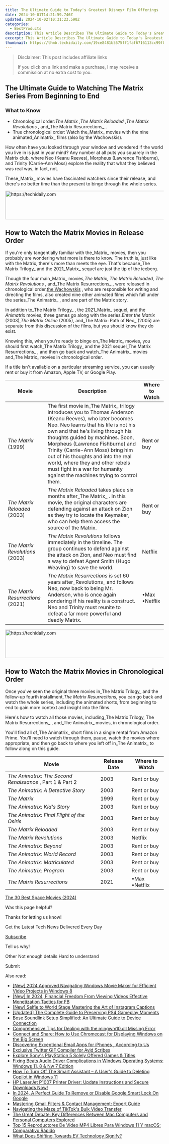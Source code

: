 ```yaml
---
title: The Ultimate Guide to Today's Greatest Disney+ Film Offerings
date: 2024-10-01T14:21:59.746Z
updated: 2024-10-02T10:31:23.590Z
categories:
  - BestProducts
description: This Article Describes The Ultimate Guide to Today's Greatest Disney+ Film Offerings
excerpt: This Article Describes The Ultimate Guide to Today's Greatest Disney+ Film Offerings
thumbnail: https://thmb.techidaily.com/19ce8481b5575ff1faf6716113cc99f8aa092b92d7c87ab230819ca4dc98d6d3.jpg
---
```


>  Disclaimer: This post includes affiliate links
>
>  If you click on a link and make a purchase, I may receive a commission at no extra cost to you.
>

## The Ultimate Guide to Watching The Matrix Series From Beginning to End
### What to Know

* Chronological order:_The Matrix_ ,_The Matrix Reloaded_ ,_The Matrix Revolutions_ , and_The Matrix Resurrections_ .
* True chronological order: Watch the_Matrix_ movies with the nine animated_Animatrix_ films (also by the Wachowskis).

 How often have you looked through your window and wondered if the world you live in is just in your mind? Any number at all puts you squarely in the Matrix club, where Neo (Keanu Reeves), Morpheus (Lawrence Fishburne), and Trinity (Carrie-Ann Moss) explore the reality that what they believed was real was, in fact, not.

 These_Matrix_ movies have fascinated watchers since their release, and there's no better time than the present to binge through the whole series.

<!-- affiliate ads begin -->
<a href="https://aligracehair.sjv.io/c/5597632/1997635/19272" target="_top" id="1997635">
  <img src="//a.impactradius-go.com/display-ad/19272-1997635" border="0" alt="https://techidaily.com" width="728" height="90"/>
</a>
<img height="0" width="0" src="https://aligracehair.sjv.io/i/5597632/1997635/19272" style="position:absolute;visibility:hidden;" border="0" />
<!-- affiliate ads end -->

## How to Watch the Matrix Movies in Release Order

 If you're only tangentially familiar with the_Matrix_ movies, then you probably are wondering what more is there to know. The truth is, just like with the Matrix, there's more than meets the eye. That's because_The Matrix Trilogy_ and the 2021_Matrix_ sequel are just the tip of the iceberg.

 Though the four main_Matrix_ movies,_The Matrix, The Matrix Reloaded, The Matrix Revolutions_ , and_The Matrix Resurrections_ , were released in chronological order,[the Wachowskis](https://en.wikipedia.org/wiki/The%5FWachowskis) , who are responsible for writing and directing the films, also created nine other animated films which fall under the series_The Animatrix_ , and are part of the Matrix story.

 In addition to_The Matrix Trilogy_ , the 2021_Matrix_ sequel, and the _Animatrix_  movies, three games go along with the series._Enter the Matrix_ (2003),_The Matrix Online_ (2005), and_The Matrix: Path of Neo_ (2005) are separate from this discussion of the films, but you should know they do exist.

 Knowing this, when you're ready to binge on_The Matrix_ movies, you should first watch_The Matrix Trilogy_ and the 2021 sequel_The Matrix Resurrections_ , and then go back and watch_The Animatrix_ movies and_The Matrix_ movies in chronological order.

 If a title isn't available on a particular streaming service, you can usually rent or buy it from Amazon, Apple TV, or Google Play.

| **Movie**                         | **Description**                                                                                                                                                                                                                                                                                                                                                                                                                                          | **Where to Watch** |
| --------------------------------- | -------------------------------------------------------------------------------------------------------------------------------------------------------------------------------------------------------------------------------------------------------------------------------------------------------------------------------------------------------------------------------------------------------------------------------------------------------- | ------------------ |
| _The Matrix_ (1999)               | The first movie in_The Matrix_ trilogy introduces you to Thomas Anderson (Keanu Reeves), who later becomes Neo. Neo learns that his life is not his own and that he's living through his thoughts guided by machines. Soon, Morpheus (Lawrence Fishburne) and Trinity (Carrie-Ann Moss) bring him out of his thoughts and into the real world, where they and other rebels must fight in a war for humanity against the machines trying to control them. | Rent or buy        |
| _The Matrix Reloaded_ (2003)      | _The Matrix Reloaded_ takes place six months after_The Matrix_ . In this movie, the original characters are defending against an attack on Zion as they try to locate the Keymaker, who can help them access the source of the Matrix.                                                                                                                                                                                                                   | Rent or buy        |
| _The Matrix Revolutions_ (2003)   | _The Matrix Revolutions_ follows immediately in the timeline. The group continues to defend against the attack on Zion, and Neo must find a way to defeat Agent Smith (Hugo Weaving) to save the world.                                                                                                                                                                                                                                                  | Netflix            |
| _The Matrix Resurrections_ (2021) | _The Matrix Resurrections_ is set 60 years after_Revolutions_ and follows Neo, now back to being Mr. Anderson, who is once again pondering if his reality is a construct. Neo and Trinity must reunite to defeat a far more powerful and deadly Matrix.                                                                                                                                                                                                  | •Max •Netflix      |

<!-- affiliate ads begin -->
<a href="https://aligracehair.sjv.io/c/5597632/2135419/19272" target="_top" id="2135419">
  <img src="//a.impactradius-go.com/display-ad/19272-2135419" border="0" alt="https://techidaily.com" width="728" height="90"/>
</a>
<img height="0" width="0" src="https://aligracehair.sjv.io/i/5597632/2135419/19272" style="position:absolute;visibility:hidden;" border="0" />
<!-- affiliate ads end -->

## How to Watch the Matrix Movies in Chronological Order

 Once you've seen the original three movies in_The Matrix Trilogy_ and the follow-up fourth installment,_The Matrix Resurrections,_ you can go back and watch the whole series, including the animated shorts, from beginning to end to gain more context and insight into the films.

 Here's how to watch all those movies, including_The Matrix Trilogy, The Matrix Resurrections_ , and_The Animatrix_ movies, in chronological order.

 You'll find all of_The Animatrix_ short films in a single rental from Amazon Prime. You'll need to watch through them, pause, watch the movies where appropriate, and then go back to where you left off in_The Animatrix_ to follow along on this guide.

| **Movie**                                                 | **Release Date** | **Where to Watch** |
| --------------------------------------------------------- | ---------------- | ------------------ |
| _The Animatrix: The Second Renaissance_ , Part 1 & Part 2 | 2003             | Rent or buy        |
| _The Animatrix: A Detective Story_                        | 2003             | Rent or buy        |
| _The Matrix_                                              | 1999             | Rent or buy        |
| _The Animatrix: Kid's Story_                              | 2003             | Rent or buy        |
| _The Animatrix: Final Flight of the Osiris_               | 2003             | Rent or buy        |
| _The Matrix Reloaded_                                     | 2003             | Rent or buy        |
| _The Matrix Revolutions_                                  | 2003             | Netflix            |
| _The Animatrix: Beyond_                                   | 2003             | Rent or buy        |
| _The Animatrix: World Record_                             | 2003             | Rent or buy        |
| _The Animatrix: Matriculated_                             | 2003             | Rent or buy        |
| _The Animatrix: Program_                                  | 2003             | Rent or buy        |
| _The Matrix Resurrections_                                | 2021             | •Max •Netflix      |

[The 30 Best Space Movies (2024)](https://www.lifewire.com/best-space-movies-8643967)

Was this page helpful?

Thanks for letting us know!

 Get the Latest Tech News Delivered Every Day

[Subscribe](https://www.lifewire.com/#)

Tell us why!

 Other  Not enough details  Hard to understand

 Submit

<ins class="adsbygoogle"
     style="display:block"
     data-ad-format="autorelaxed"
     data-ad-client="ca-pub-7571918770474297"
     data-ad-slot="1223367746"></ins>

<ins class="adsbygoogle"
     style="display:block"
     data-ad-client="ca-pub-7571918770474297"
     data-ad-slot="8358498916"
     data-ad-format="auto"
     data-full-width-responsive="true"></ins>

<span class="atpl-alsoreadstyle">Also read:</span>
<div><ul>
<li><a href="https://fox-access.techidaily.com/new-2024-approved-navigating-windows-movie-maker-for-efficient-video-projects-in-windows-8/"><u>[New] 2024 Approved Navigating Windows Movie Maker for Efficient Video Projects in Windows 8</u></a></li>
<li><a href="https://facebook-video-recording.techidaily.com/new-in-2024-financial-freedom-from-viewing-videos-effective-monetization-tactics-for-fb/"><u>[New] In 2024, Financial Freedom From Viewing Videos Effective Monetization Tactics for FB</u></a></li>
<li><a href="https://instagram-videos.techidaily.com/new-selfie-to-world-stage-mastering-the-art-of-instagram-captions/"><u>[New] Selfie to World Stage Mastering the Art of Instagram Captions</u></a></li>
<li><a href="https://visual-screen-recording.techidaily.com/updated-the-complete-guide-to-preserving-ps4-gameplay-moments/"><u>[Updated] The Complete Guide to Preserving PS4 Gameplay Moments</u></a></li>
<li><a href="https://technical-tips.techidaily.com/bose-soundlink-setup-simplified-an-ultimate-guide-to-device-connection/"><u>Bose Soundlink Setup Simplified: An Ultimate Guide to Device Connection</u></a></li>
<li><a href="https://technical-tips.techidaily.com/comprehensive-tips-for-dealing-with-the-mingwm10dll-missing-error/"><u>Comprehensive Tips for Dealing with the mingwm10.dll Missing Error</u></a></li>
<li><a href="https://technical-tips.techidaily.com/connect-and-share-how-to-use-chromecast-for-displaying-windows-on-the-big-screen/"><u>Connect and Share: How to Use Chromecast for Displaying Windows on the Big Screen</u></a></li>
<li><a href="https://technical-tips.techidaily.com/discovering-exceptional-email-apps-for-iphones-according-to-us/"><u>Discovering Exceptional Email Apps for iPhones , According to Us</u></a></li>
<li><a href="https://twitter-clips.techidaily.com/exclusive-twitter-gif-compiler-for-avid-scribes/"><u>Exclusive Twitter GIF Compiler for Avid Scribes</u></a></li>
<li><a href="https://technical-tips.techidaily.com/explore-sonys-playstation-5-solely-offered-games-and-titles/"><u>Explore Sony's PlayStation 5 Solely Offered Games & Titles</u></a></li>
<li><a href="https://win-amazing.techidaily.com/fixing-beats-audio-driver-complications-in-windows-operating-systems-windows-11-8-and-nw-7-edition/"><u>Fixing Beats Audio Driver Complications in Windows Operating Systems: Windows 11, 8 & Nw 7 Edition</u></a></li>
<li><a href="https://technical-tips.techidaily.com/how-to-turn-off-the-smart-assistant-a-users-guide-to-deleting-copilot-in-windows-11/"><u>How To Turn Off The Smart Assistant – A User's Guide to Deleting Copilot in Windows 11</u></a></li>
<li><a href="https://win-amazing.techidaily.com/hp-laserjet-p1007-printer-driver-update-instructions-and-secure-downloads-now/"><u>HP LaserJet P1007 Printer Driver: Update Instructions and Secure Downloads Now!</u></a></li>
<li><a href="https://unlock-android.techidaily.com/in-2024-a-perfect-guide-to-remove-or-disable-google-smart-lock-on-google-by-drfone-android/"><u>In 2024, A Perfect Guide To Remove or Disable Google Smart Lock On Google</u></a></li>
<li><a href="https://technical-tips.techidaily.com/mastering-gmail-filters-and-contact-management-expert-guide/"><u>Mastering Gmail Filters & Contact Management: Expert Guide</u></a></li>
<li><a href="https://extra-tips.techidaily.com/navigating-the-maze-of-tiktoks-bulk-video-transfer/"><u>Navigating the Maze of TikTok's Bulk Video Transfer</u></a></li>
<li><a href="https://technical-tips.techidaily.com/the-great-debate-key-differences-between-mac-computers-and-personal-computers-explored/"><u>The Great Debate: Key Differences Between Mac Computers and Personal Computers Explored</u></a></li>
<li><a href="https://win-forum.techidaily.com/top-15-reproductores-de-video-mp4-libres-para-windows-11-y-macos-comparativo-rapido/"><u>Top 15 Reproductores De Video MP4 Libres Para Windows 11 Y macOS: Comparativo Rápido</u></a></li>
<li><a href="https://technical-tips.techidaily.com/what-does-shifting-towards-ev-technology-signify/"><u>What Does Shifting Towards EV Technology Signify?</u></a></li>
</ul></div>

